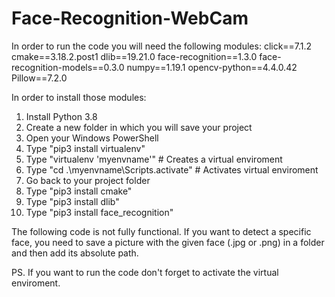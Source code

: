 # Face-Recognition-WebCam

In order to  run the code you will need the following modules:
  click==7.1.2
  cmake==3.18.2.post1
  dlib==19.21.0
  face-recognition==1.3.0
  face-recognition-models==0.3.0
  numpy==1.19.1
  opencv-python==4.4.0.42
  Pillow==7.2.0
  
 In order to install those modules:
  1) Install Python 3.8
  2) Create a new folder in which you will save your project
  3) Open your Windows PowerShell
  4) Type "pip3 install virtualenv"
  5) Type "virtualenv 'myenvname'"  # Creates a virtual enviroment
  6) Type "cd .\myenvname\Scripts\.activate" # Activates virtual enviroment
  7) Go back to your project folder
  8) Type "pip3 install cmake"
  9) Type "pip3 install dlib"
  10) Type "pip3 install face_recognition"
  
The following code is not fully functional. If you want to detect a specific face,
you need to save a picture with the given face (.jpg or .png) in a folder and then 
add its absolute path.

PS. If you want to run the code don't forget to activate the virtual enviroment.
